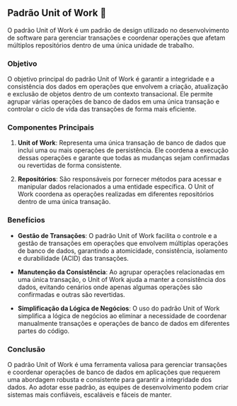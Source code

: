 ## Padrão Unit of Work 🔄

O padrão Unit of Work é um padrão de design utilizado no desenvolvimento de software para gerenciar transações e coordenar operações que afetam múltiplos repositórios dentro de uma única unidade de trabalho.

### Objetivo

O objetivo principal do padrão Unit of Work é garantir a integridade e a consistência dos dados em operações que envolvem a criação, atualização e exclusão de objetos dentro de um contexto transacional. Ele permite agrupar várias operações de banco de dados em uma única transação e controlar o ciclo de vida das transações de forma mais eficiente.

### Componentes Principais

1. **Unit of Work**: Representa uma única transação de banco de dados que inclui uma ou mais operações de persistência. Ele coordena a execução dessas operações e garante que todas as mudanças sejam confirmadas ou revertidas de forma consistente.

2. **Repositórios**: São responsáveis por fornecer métodos para acessar e manipular dados relacionados a uma entidade específica. O Unit of Work coordena as operações realizadas em diferentes repositórios dentro de uma única transação.

### Benefícios

- **Gestão de Transações**: O padrão Unit of Work facilita o controle e a gestão de transações em operações que envolvem múltiplas operações de banco de dados, garantindo a atomicidade, consistência, isolamento e durabilidade (ACID) das transações.

- **Manutenção da Consistência**: Ao agrupar operações relacionadas em uma única transação, o Unit of Work ajuda a manter a consistência dos dados, evitando cenários onde apenas algumas operações são confirmadas e outras são revertidas.

- **Simplificação da Lógica de Negócios**: O uso do padrão Unit of Work simplifica a lógica de negócios ao eliminar a necessidade de coordenar manualmente transações e operações de banco de dados em diferentes partes do código.

### Conclusão

O padrão Unit of Work é uma ferramenta valiosa para gerenciar transações e coordenar operações de banco de dados em aplicações que requerem uma abordagem robusta e consistente para garantir a integridade dos dados. Ao adotar esse padrão, as equipes de desenvolvimento podem criar sistemas mais confiáveis, escaláveis e fáceis de manter.
